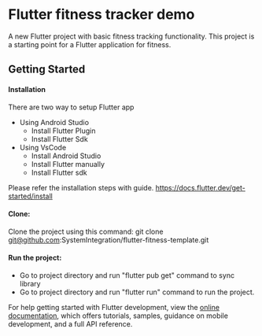 # Flutter fitness tracker demo 

A new Flutter project with basic fitness tracking functionality. This project is a starting point for a Flutter application for fitness.

## Getting Started

#### Installation
  There are two way to setup Flutter app
  - Using Android Studio
     - Install Flutter Plugin
     - Install Flutter Sdk
  -  Using VsCode
     - Install Android Studio
     - Install Flutter manually
     - Install Flutter sdk

Please refer the installation steps with guide. https://docs.flutter.dev/get-started/install

#### Clone: 

Clone the project using this command: git clone git@github.com:SystemIntegration/flutter-fitness-template.git

#### Run the project:

- Go to project directory and run "flutter pub get" command to sync library
- Go to project directory and run "flutter run" command to run the project.



For help getting started with Flutter development, view the [online documentation](https://docs.flutter.dev/), which offers tutorials, samples, guidance on mobile development, and a full API reference.
